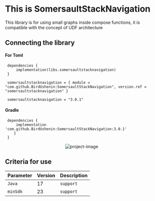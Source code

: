 
# This is SomersaultStackNavigation

This library is for using small graphs inside compose functions, it is compatible with the concept of UDF architecture

## Connecting the library

#### For Toml

```
 dependencies {
     implementation(libs.somersaultstacknavigation)
 }    
```
```
 somersaultstacknavigation = { module = "com.github.BirdUshenin:SomersaultStackNavigation", version.ref = "somersaultstacknavigation" }

```
```
 somersaultstacknavigation = "3.0.1"
```

#### Gradle
```
 dependencies {
     implementation 'com.github.BirdUshenin:SomersaultStackNavigation:3.0.1'
	}
 }    
```

<p align="center"><img src="https://i.ibb.co/wwGJjgJ/2024-10-10-23-52-39.png" alt="project-image"></p>

## Criteria for use

| Parameter | Version     | Description                |
| :-------- | :------- | :------------------------- |
| `Java` | 17 | `support` |
| `minSdk` | 23 | `support` |
